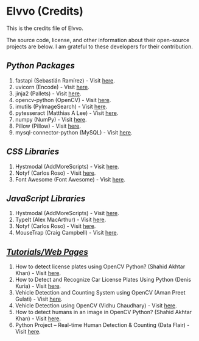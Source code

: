 # Elvvo (Credits)

This is the credits file of Elvvo.

The source code, license, and other information about their open-source projects are below. I am grateful to these developers for their contribution.

## <i>Python Packages</i>

1. fastapi (Sebastián Ramírez) - Visit [here](https://github.com/tiangolo/fastapi).
2. uvicorn (Encode) - Visit [here](https://github.com/encode/uvicorn).
3. jinja2 (Pallets) - Visit [here](https://github.com/pallets/jinja).
4. opencv-python (OpenCV) - Visit [here](https://github.com/opencv/opencv-python).
5. imutils (PyImageSearch) - Visit [here](https://github.com/PyImageSearch/imutils).
6. pytesseract (Matthias A Lee) - Visit [here](https://github.com/madmaze/pytesseract).
7. numpy (NumPy) - Visit [here](https://github.com/numpy/numpy).
8. Pillow (Pillow) - Visit [here](https://github.com/python-pillow/Pillow).
9. mysql-connector-python (MySQL) - Visit [here](https://dev.mysql.com/doc/connector-python/en).

## <i>CSS Libraries</i>

1. Hystmodal (AddMoreScripts) - Visit [here](https://github.com/AddMoreScripts/hystModal).
2. Notyf (Carlos Roso) - Visit [here](https://github.com/caroso1222/notyf).
3. Font Awesome (Font Awesome) - Visit [here](https://fontawesome.com).

## <i>JavaScript Libraries</i>

1. Hystmodal (AddMoreScripts) - Visit [here](https://github.com/AddMoreScripts/hystModal).
2. TypeIt (Alex MacArthur) - Visit [here](https://www.typeitjs.com).
3. Notyf (Carlos Roso) - Visit [here](https://github.com/caroso1222/notyf).
4. MouseTrap (Craig Campbell) - Visit [here](https://craig.is/killing/mice).

## <u><i>Tutorials/Web Pages</i></u>

1. How to detect license plates using OpenCV Python? (Shahid Akhtar Khan) - Visit [here](https://www.tutorialspoint.com/how-to-detect-license-plates-using-opencv-python).
2. How to Detect and Recognize Car License Plates Using Python (Denis Kuria) - Visit [here](https://www.makeuseof.com/python-car-license-plates-detect-and-recognize).
3. Vehicle Detection and Counting System using OpenCV (Aman Preet Gulati) - Visit [here](https://www.analyticsvidhya.com/blog/2021/12/vehicle-detection-and-counting-system-using-opencv).
4. Vehicle Detection using OpenCV (Vidhu Chaudhary) - Visit [here](https://www.codingninjas.com/codestudio/library/vehicle-detection-using-opencv).
5. How to detect humans in an image in OpenCV Python? (Shahid Akhtar Khan) - Visit [here](https://www.tutorialspoint.com/how-to-detect-humans-in-an-image-in-opencv-python).
6. Python Project – Real-time Human Detection & Counting (Data Flair) - Visit [here](https://data-flair.training/blogs/python-project-real-time-human-detection-counting).